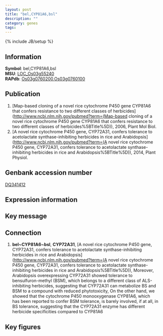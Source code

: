 ```yaml
---
layout: post
title: "bel,CYP81A6,bsl"
description: ""
category: genes
tags: 
---
```

{% include JB/setup %}

## Information
__Symbol__: bel,CYP81A6,bsl  
__MSU__: [LOC_Os03g55240](http://rice.plantbiology.msu.edu/cgi-bin/ORF_infopage.cgi?orf=LOC_Os03g55240)  
__RAPdb__: [Os03g0760200](http://rapdb.dna.affrc.go.jp/viewer/gbrowse_details/irgsp1?name=Os03g0760200),[Os03g0760100](http://rapdb.dna.affrc.go.jp/viewer/gbrowse_details/irgsp1?name=Os03g0760100)  

## Publication
1. [Map-based cloning of a novel rice cytochrome P450 gene CYP81A6 that confers resistance to two different classes of herbicides](http://www.ncbi.nlm.nih.gov/pubmed?term=(Map-based cloning of a novel rice cytochrome P450 gene CYP81A6 that confers resistance to two different classes of herbicides%5BTitle%5D)), 2006, Plant Mol Biol.
2. [A novel rice cytochrome P450 gene, CYP72A31, confers tolerance to acetolactate synthase-inhibiting herbicides in rice and Arabidopsis](http://www.ncbi.nlm.nih.gov/pubmed?term=(A novel rice cytochrome P450 gene, CYP72A31, confers tolerance to acetolactate synthase-inhibiting herbicides in rice and Arabidopsis%5BTitle%5D)), 2014, Plant Physiol.

## Genbank accession number
[DQ341412](http://www.ncbi.nlm.nih.gov/nuccore/DQ341412)

## Expression information

## Key message

## Connection
1. __bel~CYP81A6~bsl__, __CYP72A31__, [A novel rice cytochrome P450 gene, CYP72A31, confers tolerance to acetolactate synthase-inhibiting herbicides in rice and Arabidopsis](http://www.ncbi.nlm.nih.gov/pubmed?term=(A novel rice cytochrome P450 gene, CYP72A31, confers tolerance to acetolactate synthase-inhibiting herbicides in rice and Arabidopsis%5BTitle%5D)),  Moreover, Arabidopsis overexpressing CYP72A31 showed tolerance to bensulfuron-methyl (BSM), which belongs to a different class of ALS-inhibiting herbicides, suggesting that CYP72A31 can metabolize BS and BSM to a compound with reduced phytotoxicity, On the other hand, we showed that the cytochrome P450 monooxygenase CYP81A6, which has been reported to confer BSM tolerance, is barely involved, if at all, in BS tolerance, suggesting that the CYP72A31 enzyme has different herbicide specificities compared to CYP81A6

## Key figures


